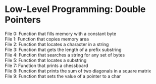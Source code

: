 <h1>Low-Level Programming: Double Pointers</h1>
File 0: Function that fills memory with a constant byte<br>
File 1: Function that copies memory area<br>
File 2: Function that locates a character in a string<br>
File 3: Function that gets the length of a prefix substring<br>
File 4: Function that searches a string for any set of bytes<br>
File 5: Function that locates a substring<br>
File 7: Function that prints a chessboard<br>
File 8: Function that prints the sum of two diagonals in a square matrix<br>
File 9: Function that sets the value of a pointer to a char
